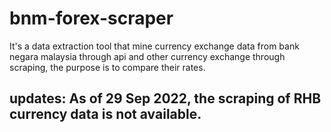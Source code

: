 # bnm-forex-scraper
It's a data extraction tool that mine currency exchange data from bank negara malaysia through api and other currency exchange through scraping, the purpose is to compare their rates.

## updates: As of 29 Sep 2022, the scraping of RHB currency data is not available.
